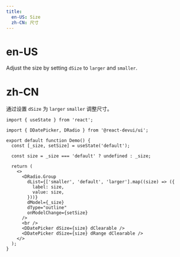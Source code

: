 ```yaml
---
title:
  en-US: Size
  zh-CN: 尺寸
---
```


# en-US

Adjust the size by setting `dSize` to `larger` and `smaller`.

# zh-CN

通过设置 `dSize` 为 `larger` `smaller` 调整尺寸。

```tsx
import { useState } from 'react';

import { DDatePicker, DRadio } from '@react-devui/ui';

export default function Demo() {
  const [_size, setSize] = useState('default');

  const size = _size === 'default' ? undefined : _size;

  return (
    <>
      <DRadio.Group
        dList={['smaller', 'default', 'larger'].map((size) => ({
          label: size,
          value: size,
        }))}
        dModel={_size}
        dType="outline"
        onModelChange={setSize}
      />
      <br />
      <DDatePicker dSize={size} dClearable />
      <DDatePicker dSize={size} dRange dClearable />
    </>
  );
}
```
